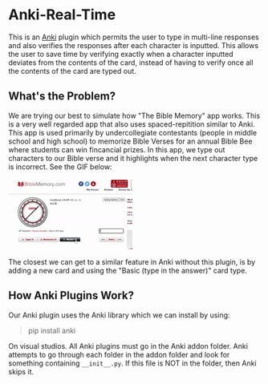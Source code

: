 # Anki-Real-Time
This is an [Anki](https://apps.ankiweb.net/) plugin which permits the user to type in multi-line responses and also verifies the responses after each character is inputted. This allows the user to save time by verifying exactly when a character inputted deviates from the contents of the card, instead of having to verify once all the contents of the card are typed out.

## What's the Problem?
We are trying our best to simulate how "The Bible Memory" app works. This is a very well regarded app that also uses spaced-repitition similar to Anki. This app is used primarily by undercollegiate contestants (people in middle school and high school) to memorize Bible Verses for an annual Bible Bee where students can win fincancial prizes. In this app, we type out characters to our Bible verse and it highlights when the next character type is incorrect. See the GIF below:

![Bible Memory Example](readme_images/Bible%20Memory%20Example.gif)

The closest we can get to a similar feature in Anki without this plugin, is by adding a new card and using the "Basic (type in the answer)" card type.

## How Anki Plugins Work?
Our Anki plugin uses the Anki library which we can install by using:
> pip install anki

On visual studios. All Anki plugins must go in the Anki addon folder. Anki attempts to go through each folder in the addon folder and look for something containing `__init__.py`. If this file is NOT in the folder, then Anki skips it.